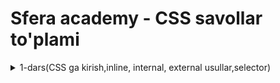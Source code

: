 # Sfera academy - CSS savollar to'plami
 <details> 
<summary>1-dars(CSS ga kirish,inline, internal, external usullar,selector)</summary>

 - CSS nima va u veb-sahifalarga qanday ta’sir qiladi?
 - **Inline** CSS qanday yoziladi va u qayerda ishlatiladi?
 - **Internal** CSS nima va u qanday e’lon qilinadi?
 - **External** CSS fayli qanday ulanadi va uning afzalligi nimada?
 - **Inline, internal va external** CSS usullarining farqlari nimada va qaysi holatlarda qaysi usuldan foydalanish maqsadga muvofiq?
 - External CSS faylini `<link>` tegi orqali ulashda **rel** va **href** atributlarining roli nima?
 - CSS selektorlari nima va ular qanday vazifa bajaradi?
 - Element selektori qanday ishlaydi? Misol keltiring.
 - **class** va **id** selektorlarining asosiy farqi nima?
 - `:hover` va `:focus` kabi pseudo-class selektorlari qanday holatlarda ishlatiladi?
 - CSS’da selektorlarning o‘ziga xosligi (specificity) qanday hisoblanadi?
 - Attribute selektorlari (masalan, `[type="text"]`) qanday ishlaydi va ular qanday holatlarda foydali?
 
</details>

